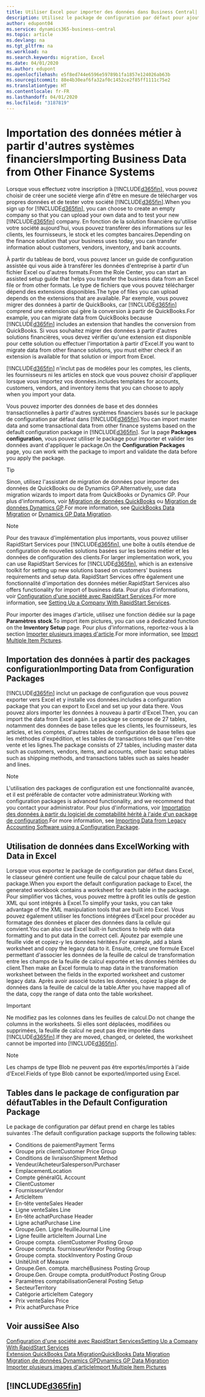 ```yaml
---
title: Utiliser Excel pour importer des données dans Business Central| Microsoft Docs
description: Utilisez le package de configuration par défaut pour ajouter des données client dans Excel et les importer ensuite dans Business Central.
author: edupont04
ms.service: dynamics365-business-central
ms.topic: article
ms.devlang: na
ms.tgt_pltfrm: na
ms.workload: na
ms.search.keywords: migration, Excel
ms.date: 04/01/2020
ms.author: edupont
ms.openlocfilehash: e5f8ed744e6596e59789b1fa1857e124026ab63b
ms.sourcegitcommit: 88e4b30eaf6fa32af0c1452ce2f85ff1111c75e2
ms.translationtype: HT
ms.contentlocale: fr-FR
ms.lasthandoff: 04/01/2020
ms.locfileid: "3187819"
---
```

# <a name="importing-business-data-from-other-finance-systems"></a><span data-ttu-id="0e6cb-103">Importation des données métier à partir d'autres systèmes financiers</span><span class="sxs-lookup"><span data-stu-id="0e6cb-103">Importing Business Data from Other Finance Systems</span></span>
<span data-ttu-id="0e6cb-104">Lorsque vous effectuez votre inscription à [!INCLUDE[d365fin](includes/d365fin_md.md)], vous pouvez choisir de créer une société vierge afin d'être en mesure de télécharger vos propres données et de tester votre société [!INCLUDE[d365fin](includes/d365fin_md.md)].</span><span class="sxs-lookup"><span data-stu-id="0e6cb-104">When you sign up for [!INCLUDE[d365fin](includes/d365fin_md.md)], you can choose to create an empty company so that you can upload your own data and to test your new [!INCLUDE[d365fin](includes/d365fin_md.md)] company.</span></span> <span data-ttu-id="0e6cb-105">En fonction de la solution financière qu'utilise votre société aujourd'hui, vous pouvez transférer des informations sur les clients, les fournisseurs, le stock et les comptes bancaires.</span><span class="sxs-lookup"><span data-stu-id="0e6cb-105">Depending on the finance solution that your business uses today, you can transfer information about customers, vendors, inventory, and bank accounts.</span></span>  

<span data-ttu-id="0e6cb-106">À partir du tableau de bord, vous pouvez lancer un guide de configuration assistée qui vous aide à transférer les données d'entreprise à partir d'un fichier Excel ou d'autres formats.</span><span class="sxs-lookup"><span data-stu-id="0e6cb-106">From the Role Center, you can start an assisted setup guide that helps you transfer the business data from an Excel file or from other formats.</span></span> <span data-ttu-id="0e6cb-107">Le type de fichiers que vous pouvez télécharger dépend des extensions disponibles.</span><span class="sxs-lookup"><span data-stu-id="0e6cb-107">The type of files you can upload depends on the extensions that are available.</span></span> <span data-ttu-id="0e6cb-108">Par exemple, vous pouvez migrer des données à partir de QuickBooks, car [!INCLUDE[d365fin](includes/d365fin_md.md)] comprend une extension qui gère la conversion à partir de QuickBooks.</span><span class="sxs-lookup"><span data-stu-id="0e6cb-108">For example, you can migrate data from QuickBooks because [!INCLUDE[d365fin](includes/d365fin_md.md)] includes an extension that handles the conversion from QuickBooks.</span></span> <span data-ttu-id="0e6cb-109">Si vous souhaitez migrer des données à partir d'autres solutions financières, vous devez vérifier qu'une extension est disponible pour cette solution ou effectuer l'importation à partir d'Excel.</span><span class="sxs-lookup"><span data-stu-id="0e6cb-109">If you want to migrate data from other finance solutions, you must either check if an extension is available for that solution or import from Excel.</span></span>  

[!INCLUDE[d365fin](includes/d365fin_md.md)] <span data-ttu-id="0e6cb-110">n'inclut pas de modèles pour les comptes, les clients, les fournisseurs ni les articles en stock que vous pouvez choisir d'appliquer lorsque vous importez vos données.</span><span class="sxs-lookup"><span data-stu-id="0e6cb-110">includes templates for accounts, customers, vendors, and inventory items that you can choose to apply when you import your data.</span></span>

<span data-ttu-id="0e6cb-111">Vous pouvez importer des données de base et des données transactionnelles à partir d'autres systèmes financiers basés sur le package de configuration par défaut dans [!INCLUDE[d365fin](includes/d365fin_md.md)].</span><span class="sxs-lookup"><span data-stu-id="0e6cb-111">You can import master data and some transactional data from other finance systems based on the default configuration package in [!INCLUDE[d365fin](includes/d365fin_md.md)].</span></span> <span data-ttu-id="0e6cb-112">Sur la page **Packages configuration**, vous pouvez utiliser le package pour importer et valider les données avant d'appliquer le package.</span><span class="sxs-lookup"><span data-stu-id="0e6cb-112">On the **Configuration Packages** page, you can work with the package to import and validate the data before you apply the package.</span></span>  

> [!TIP]  
> <span data-ttu-id="0e6cb-113">Sinon, utilisez l'assistant de migration de données pour importer des données de QuickBooks ou de Dynamics GP.</span><span class="sxs-lookup"><span data-stu-id="0e6cb-113">Alternatively, use data migration wizards to import data from QuickBooks or Dynamics GP.</span></span> <span data-ttu-id="0e6cb-114">Pour plus d'informations, voir [Migration de données QuickBooks](ui-extensions-quickbooks-data-migration.md) ou [Migration de données Dynamics GP](ui-extensions-dynamicsgp-data-migration.md).</span><span class="sxs-lookup"><span data-stu-id="0e6cb-114">For more information, see [QuickBooks Data Migration](ui-extensions-quickbooks-data-migration.md) or [Dynamics GP Data Migration](ui-extensions-dynamicsgp-data-migration.md).</span></span>

> [!NOTE]  
> <span data-ttu-id="0e6cb-115">Pour des travaux d'implémentation plus importants, vous pouvez utiliser RapidStart Services pour [!INCLUDE[d365fin](includes/d365fin_md.md)], une boîte à outils étendue de configuration de nouvelles solutions basées sur les besoins métier et les données de configuration des clients.</span><span class="sxs-lookup"><span data-stu-id="0e6cb-115">For larger implementation work, you can use RapidStart Services for [!INCLUDE[d365fin](includes/d365fin_md.md)], which is an extensive toolkit for setting up new solutions based on customers' business requirements and setup data.</span></span> <span data-ttu-id="0e6cb-116">RapidStart Services offre également une fonctionnalité d'importation des données métier.</span><span class="sxs-lookup"><span data-stu-id="0e6cb-116">RapidStart Services also offers functionality for import of business data.</span></span> <span data-ttu-id="0e6cb-117">Pour plus d'informations, voir [Configuration d'une société avec RapidStart Services](admin-set-up-a-company-with-rapidstart.md).</span><span class="sxs-lookup"><span data-stu-id="0e6cb-117">For more information, see [Setting Up a Company With RapidStart Services](admin-set-up-a-company-with-rapidstart.md).</span></span>

<span data-ttu-id="0e6cb-118">Pour importer des images d'article, utilisez une fonction dédiée sur la page **Paramètres stock**.</span><span class="sxs-lookup"><span data-stu-id="0e6cb-118">To import item pictures, you can use a dedicated function on the **Inventory Setup** page.</span></span> <span data-ttu-id="0e6cb-119">Pour plus d'informations, reportez-vous à la section [Importer plusieurs images d'article](inventory-how-import-item-pictures.md).</span><span class="sxs-lookup"><span data-stu-id="0e6cb-119">For more information, see [Import Multiple Item Pictures](inventory-how-import-item-pictures.md).</span></span>

## <a name="importing-data-from-configuration-packages"></a><span data-ttu-id="0e6cb-120">Importation des données à partir des packages configuration</span><span class="sxs-lookup"><span data-stu-id="0e6cb-120">Importing Data from Configuration Packages</span></span>
[!INCLUDE[d365fin](includes/d365fin_md.md)] <span data-ttu-id="0e6cb-121">inclut un package de configuration que vous pouvez exporter vers Excel et y installe vos données.</span><span class="sxs-lookup"><span data-stu-id="0e6cb-121">includes a configuration package that you can export to Excel and set up your data there.</span></span> <span data-ttu-id="0e6cb-122">Vous pouvez alors importer les données à nouveau à partir d'Excel.</span><span class="sxs-lookup"><span data-stu-id="0e6cb-122">Then, you can import the data from Excel again.</span></span> <span data-ttu-id="0e6cb-123">Le package se compose de 27 tables, notamment des données de base telles que les clients, les fournisseurs, les articles, et les comptes, d'autres tables de configuration de base telles que les méthodes d'expédition, et les tables de transactions telles que l'en-tête vente et les lignes.</span><span class="sxs-lookup"><span data-stu-id="0e6cb-123">The package consists of 27 tables, including master data such as customers, vendors, items, and accounts, other basic setup tables such as shipping methods, and transactions tables such as sales header and lines.</span></span>  

> [!NOTE]  
>   <span data-ttu-id="0e6cb-124">L'utilisation des packages de configuration est une fonctionnalité avancée, et il est préférable de contacter votre administrateur.</span><span class="sxs-lookup"><span data-stu-id="0e6cb-124">Working with configuration packages is advanced functionality, and we recommend that you contact your administrator.</span></span> <span data-ttu-id="0e6cb-125">Pour plus d'informations, voir [Importation des données à partir du logiciel de comptabilité hérité à l'aide d'un package de configuration](across-import-data-configuration-packages.md).</span><span class="sxs-lookup"><span data-stu-id="0e6cb-125">For more information, see [Importing Data from Legacy Accounting Software using a Configuration Package](across-import-data-configuration-packages.md).</span></span>

## <a name="working-with-data-in-excel"></a><span data-ttu-id="0e6cb-126">Utilisation de données dans Excel</span><span class="sxs-lookup"><span data-stu-id="0e6cb-126">Working with Data in Excel</span></span>
<span data-ttu-id="0e6cb-127">Lorsque vous exportez le package de configuration par défaut dans Excel, le classeur généré contient une feuille de calcul pour chaque table du package.</span><span class="sxs-lookup"><span data-stu-id="0e6cb-127">When you export the default configuration package to Excel, the generated workbook contains a worksheet for each table in the package.</span></span> <span data-ttu-id="0e6cb-128">Pour simplifier vos tâches, vous pouvez mettre à profit les outils de gestion XML qui sont intégrés à Excel.</span><span class="sxs-lookup"><span data-stu-id="0e6cb-128">To simplify your tasks, you can take advantage of the XML manipulation tools that are built into Excel.</span></span> <span data-ttu-id="0e6cb-129">Vous pouvez également utiliser les fonctions intégrées d'Excel pour procéder au formatage des données et placer des données dans la cellule qui convient.</span><span class="sxs-lookup"><span data-stu-id="0e6cb-129">You can also use Excel built-in functions to help with data formatting and to put data in the correct cell.</span></span> <span data-ttu-id="0e6cb-130">Ajoutez par exemple une feuille vide et copiez-y les données héritées.</span><span class="sxs-lookup"><span data-stu-id="0e6cb-130">For example, add a blank worksheet and copy the legacy data to it.</span></span> <span data-ttu-id="0e6cb-131">Ensuite, créez une formule Excel permettant d'associer les données de la feuille de calcul de transformation entre les champs de la feuille de calcul exportée et les données héritées du client.</span><span class="sxs-lookup"><span data-stu-id="0e6cb-131">Then make an Excel formula to map data in the transformation worksheet between the fields in the exported worksheet and customer legacy data.</span></span> <span data-ttu-id="0e6cb-132">Après avoir associé toutes les données, copiez la plage de données dans la feuille de calcul de la table.</span><span class="sxs-lookup"><span data-stu-id="0e6cb-132">After you have mapped all of the data, copy the range of data onto the table worksheet.</span></span>  

> [!IMPORTANT]  
>  <span data-ttu-id="0e6cb-133">Ne modifiez pas les colonnes dans les feuilles de calcul.</span><span class="sxs-lookup"><span data-stu-id="0e6cb-133">Do not change the columns in the worksheets.</span></span> <span data-ttu-id="0e6cb-134">Si elles sont déplacées, modifiées ou supprimées, la feuille de calcul ne peut pas être importée dans [!INCLUDE[d365fin](includes/d365fin_md.md)].</span><span class="sxs-lookup"><span data-stu-id="0e6cb-134">If they are moved, changed, or deleted, the worksheet cannot be imported into [!INCLUDE[d365fin](includes/d365fin_md.md)].</span></span>

> [!NOTE]
> <span data-ttu-id="0e6cb-135">Les champs de type Blob ne peuvent pas être exportés/importés à l'aide d'Excel.</span><span class="sxs-lookup"><span data-stu-id="0e6cb-135">Fields of type Blob cannot be exported/imported using Excel.</span></span>

## <a name="tables-in-the-default-configuration-package"></a><span data-ttu-id="0e6cb-136">Tables dans le package de configuration par défaut</span><span class="sxs-lookup"><span data-stu-id="0e6cb-136">Tables in the Default Configuration Package</span></span>
<span data-ttu-id="0e6cb-137">Le package de configuration par défaut prend en charge les tables suivantes :</span><span class="sxs-lookup"><span data-stu-id="0e6cb-137">The default configuration package supports the following tables:</span></span>

-   <span data-ttu-id="0e6cb-138">Conditions de paiement</span><span class="sxs-lookup"><span data-stu-id="0e6cb-138">Payment Terms</span></span>
-   <span data-ttu-id="0e6cb-139">Groupe prix client</span><span class="sxs-lookup"><span data-stu-id="0e6cb-139">Customer Price Group</span></span>
-   <span data-ttu-id="0e6cb-140">Conditions de livraison</span><span class="sxs-lookup"><span data-stu-id="0e6cb-140">Shipment Method</span></span>
-   <span data-ttu-id="0e6cb-141">Vendeur/Acheteur</span><span class="sxs-lookup"><span data-stu-id="0e6cb-141">Salesperson/Purchaser</span></span>
-   <span data-ttu-id="0e6cb-142">Emplacement</span><span class="sxs-lookup"><span data-stu-id="0e6cb-142">Location</span></span>
-   <span data-ttu-id="0e6cb-143">Compte général</span><span class="sxs-lookup"><span data-stu-id="0e6cb-143">GL Account</span></span>
-   <span data-ttu-id="0e6cb-144">Client</span><span class="sxs-lookup"><span data-stu-id="0e6cb-144">Customer</span></span>
-   <span data-ttu-id="0e6cb-145">Fournisseur</span><span class="sxs-lookup"><span data-stu-id="0e6cb-145">Vendor</span></span>
-   <span data-ttu-id="0e6cb-146">Article</span><span class="sxs-lookup"><span data-stu-id="0e6cb-146">Item</span></span>
-   <span data-ttu-id="0e6cb-147">En-tête vente</span><span class="sxs-lookup"><span data-stu-id="0e6cb-147">Sales Header</span></span>
-   <span data-ttu-id="0e6cb-148">Ligne vente</span><span class="sxs-lookup"><span data-stu-id="0e6cb-148">Sales Line</span></span>
-   <span data-ttu-id="0e6cb-149">En-tête achat</span><span class="sxs-lookup"><span data-stu-id="0e6cb-149">Purchase Header</span></span>
-   <span data-ttu-id="0e6cb-150">Ligne achat</span><span class="sxs-lookup"><span data-stu-id="0e6cb-150">Purchase Line</span></span>
-   <span data-ttu-id="0e6cb-151">Groupe.</span><span class="sxs-lookup"><span data-stu-id="0e6cb-151">Gen.</span></span> <span data-ttu-id="0e6cb-152">Ligne feuille</span><span class="sxs-lookup"><span data-stu-id="0e6cb-152">Journal Line</span></span>
-   <span data-ttu-id="0e6cb-153">Ligne feuille article</span><span class="sxs-lookup"><span data-stu-id="0e6cb-153">Item Journal Line</span></span>
-   <span data-ttu-id="0e6cb-154">Groupe compta. client</span><span class="sxs-lookup"><span data-stu-id="0e6cb-154">Customer Posting Group</span></span>
-   <span data-ttu-id="0e6cb-155">Groupe compta. fournisseur</span><span class="sxs-lookup"><span data-stu-id="0e6cb-155">Vendor Posting Group</span></span>
-   <span data-ttu-id="0e6cb-156">Groupe compta. stock</span><span class="sxs-lookup"><span data-stu-id="0e6cb-156">Inventory Posting Group</span></span>
-   <span data-ttu-id="0e6cb-157">Unité</span><span class="sxs-lookup"><span data-stu-id="0e6cb-157">Unit of Measure</span></span>
-   <span data-ttu-id="0e6cb-158">Groupe.</span><span class="sxs-lookup"><span data-stu-id="0e6cb-158">Gen.</span></span> <span data-ttu-id="0e6cb-159">compta. marché</span><span class="sxs-lookup"><span data-stu-id="0e6cb-159">Business Posting Group</span></span>
-   <span data-ttu-id="0e6cb-160">Groupe.</span><span class="sxs-lookup"><span data-stu-id="0e6cb-160">Gen.</span></span> <span data-ttu-id="0e6cb-161">Groupe compta. produit</span><span class="sxs-lookup"><span data-stu-id="0e6cb-161">Product Posting Group</span></span>
-   <span data-ttu-id="0e6cb-162">Paramètres comptabilisation</span><span class="sxs-lookup"><span data-stu-id="0e6cb-162">General Posting Setup</span></span>
-   <span data-ttu-id="0e6cb-163">Secteur</span><span class="sxs-lookup"><span data-stu-id="0e6cb-163">Territory</span></span>
-   <span data-ttu-id="0e6cb-164">Catégorie article</span><span class="sxs-lookup"><span data-stu-id="0e6cb-164">Item Category</span></span>
-   <span data-ttu-id="0e6cb-165">Prix vente</span><span class="sxs-lookup"><span data-stu-id="0e6cb-165">Sales Price</span></span>
-   <span data-ttu-id="0e6cb-166">Prix achat</span><span class="sxs-lookup"><span data-stu-id="0e6cb-166">Purchase Price</span></span>

## <a name="see-also"></a><span data-ttu-id="0e6cb-167">Voir aussi</span><span class="sxs-lookup"><span data-stu-id="0e6cb-167">See Also</span></span>
[<span data-ttu-id="0e6cb-168">Configuration d'une société avec RapidStart Services</span><span class="sxs-lookup"><span data-stu-id="0e6cb-168">Setting Up a Company With RapidStart Services</span></span>](admin-set-up-a-company-with-rapidstart.md)  
[<span data-ttu-id="0e6cb-169">Extension QuickBooks Data Migration</span><span class="sxs-lookup"><span data-stu-id="0e6cb-169">QuickBooks Data Migration</span></span>](ui-extensions-quickbooks-data-migration.md)  
[<span data-ttu-id="0e6cb-170">Migration de données Dynamics GP</span><span class="sxs-lookup"><span data-stu-id="0e6cb-170">Dynamics GP Data Migration</span></span>](ui-extensions-dynamicsgp-data-migration.md)  
[<span data-ttu-id="0e6cb-171">Importer plusieurs images d'article</span><span class="sxs-lookup"><span data-stu-id="0e6cb-171">Import Multiple Item Pictures</span></span>](inventory-how-import-item-pictures.md)

## [!INCLUDE[d365fin](includes/free_trial_md.md)]  
